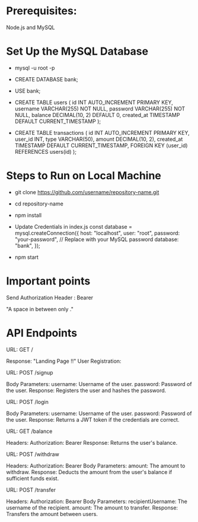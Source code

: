 # Prerequisites: 
Node.js and MySQL

# Set Up the MySQL Database
- mysql -u root -p
- CREATE DATABASE bank;
- USE bank;
- CREATE TABLE users (
  id INT AUTO_INCREMENT PRIMARY KEY,
  username VARCHAR(255) NOT NULL,
  password VARCHAR(255) NOT NULL,
  balance DECIMAL(10, 2) DEFAULT 0,
  created_at TIMESTAMP DEFAULT CURRENT_TIMESTAMP
);

- CREATE TABLE transactions (
  id INT AUTO_INCREMENT PRIMARY KEY,
  user_id INT,
  type VARCHAR(50),
  amount DECIMAL(10, 2),
  created_at TIMESTAMP DEFAULT CURRENT_TIMESTAMP,
  FOREIGN KEY (user_id) REFERENCES users(id)
);

# Steps to Run on Local Machine 
- git clone https://github.com/username/repository-name.git
- cd repository-name
- npm install
- Update Credentials in index.js
  const database = mysql.createConnection({
  host: "localhost",
  user: "root",
  password: "your-password",  // Replace with your MySQL password
  database: "bank",
});

- npm start

# Important points 
Send Authorization Header : Bearer <token>

"A space in between only ."


# API Endpoints
URL: GET /

Response: "Landing Page !!"
User Registration:

URL: POST /signup

Body Parameters:
username: Username of the user.
password: Password of the user.
Response: Registers the user and hashes the password.

URL: POST /login

Body Parameters:
username: Username of the user.
password: Password of the user.
Response: Returns a JWT token if the credentials are correct.

URL: GET /balance

Headers:
Authorization: Bearer <JWT token>
Response: Returns the user's balance.

URL: POST /withdraw

Headers:
Authorization: Bearer <JWT token>
Body Parameters:
amount: The amount to withdraw.
Response: Deducts the amount from the user's balance if sufficient funds exist.

URL: POST /transfer

Headers:
Authorization: Bearer <JWT token>
Body Parameters:
recipientUsername: The username of the recipient.
amount: The amount to transfer.
Response: Transfers the amount between users.